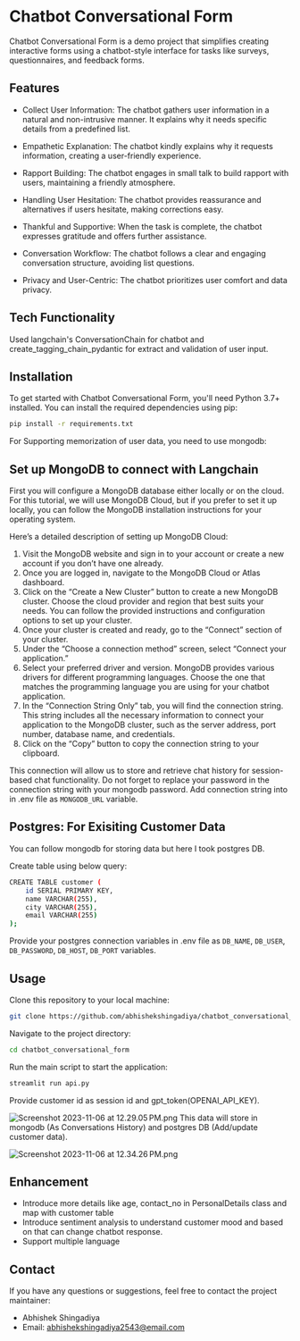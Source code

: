 
# Chatbot Conversational Form
Chatbot Conversational Form is a demo project that simplifies creating interactive forms using a chatbot-style interface for tasks like surveys, questionnaires, and feedback forms.

## Features
- Collect User Information: The chatbot gathers user information in a natural and non-intrusive manner. It explains why it needs specific details from a predefined list.

- Empathetic Explanation: The chatbot kindly explains why it requests information, creating a user-friendly experience.

- Rapport Building: The chatbot engages in small talk to build rapport with users, maintaining a friendly atmosphere.

- Handling User Hesitation: The chatbot provides reassurance and alternatives if users hesitate, making corrections easy.

- Thankful and Supportive: When the task is complete, the chatbot expresses gratitude and offers further assistance.

- Conversation Workflow: The chatbot follows a clear and engaging conversation structure, avoiding list questions.

- Privacy and User-Centric: The chatbot prioritizes user comfort and data privacy.



## Tech Functionality
Used langchain's ConversationChain for chatbot and create_tagging_chain_pydantic for extract and validation of user input.


## Installation

To get started with Chatbot Conversational Form, you'll need Python 3.7+ installed. You can install the required dependencies using pip:

```bash
pip install -r requirements.txt
```

For Supporting memorization of user data, you need to use mongodb:
## Set up MongoDB to connect with Langchain
First you will configure a MongoDB database either locally or on the cloud. For this tutorial, we will use MongoDB Cloud, but if you prefer to set it up locally, you can follow the MongoDB installation instructions for your operating system.

Here’s a detailed description of setting up MongoDB Cloud:

1. Visit the MongoDB website and sign in to your account or create a new account if you don’t have one already.
2. Once you are logged in, navigate to the MongoDB Cloud or Atlas dashboard.
3. Click on the “Create a New Cluster” button to create a new MongoDB cluster. Choose the cloud provider and region that best suits your needs. You can follow the provided instructions and configuration options to set up your cluster.
4. Once your cluster is created and ready, go to the “Connect” section of your cluster.
5. Under the “Choose a connection method” screen, select “Connect your application.”
6. Select your preferred driver and version. MongoDB provides various drivers for different programming languages. Choose the one that matches the programming language you are using for your chatbot application.
7. In the “Connection String Only” tab, you will find the connection string. This string includes all the necessary information to connect your application to the MongoDB cluster, such as the server address, port number, database name, and credentials.
8. Click on the “Copy” button to copy the connection string to your clipboard.

This connection will allow us to store and retrieve chat history for session-based chat functionality.
Do not forget to replace your password in the connection string with your mongodb password.
Add connection string into in .env file as `MONGODB_URL` variable.

## Postgres: For Exisiting Customer Data
You can follow mongodb for storing data but here I took postgres DB.

Create table using below query:
```bash
CREATE TABLE customer (
    id SERIAL PRIMARY KEY,
    name VARCHAR(255),
    city VARCHAR(255),
    email VARCHAR(255)
);
```
Provide your postgres connection variables in .env file as `DB_NAME`, `DB_USER`, `DB_PASSWORD`, `DB_HOST`, `DB_PORT` variables.


## Usage
Clone this repository to your local machine:
```bash
git clone https://github.com/abhishekshingadiya/chatbot_conversational_form.git
```

Navigate to the project directory:
```bash
cd chatbot_conversational_form
```

Run the main script to start the application:
```bash
streamlit run api.py 
```

Provide customer id as session id and gpt_token(OPENAI_API_KEY). 


![Screenshot 2023-11-06 at 12.29.05 PM.png](Screenshot%202023-11-06%20at%2012.29.05%E2%80%AFPM.png)
This data will store in mongodb (As Conversations History) and postgres DB (Add/update customer data).

![Screenshot 2023-11-06 at 12.34.26 PM.png](Screenshot%202023-11-06%20at%2012.34.26%E2%80%AFPM.png)

## Enhancement
- Introduce more details like age, contact_no in PersonalDetails class and map with customer table
- Introduce sentiment analysis to understand customer mood and based on that can change chatbot response.
- Support multiple language

## Contact

If you have any questions or suggestions, feel free to contact the project maintainer:

- Abhishek Shingadiya
- Email: abhishekshingadiya2543@email.com

